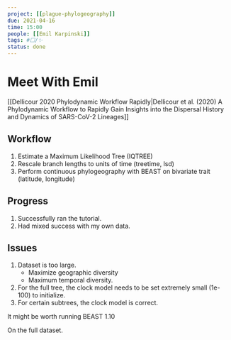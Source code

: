 ```yaml
---
project: [[plague-phylogeography]]
due: 2021-04-16
time: 15:00
people: [[Emil Karpinski]]
tags: #⬜/✨ 
status: done
---
```


# Meet With Emil

[[Dellicour 2020 Phylodynamic Workflow Rapidly|Dellicour et al. (2020) A Phylodynamic Workflow to Rapidly Gain Insights into the Dispersal History and Dynamics of SARS-CoV-2 Lineages]]

## Workflow

1. Estimate a Maximum Likelihood Tree (IQTREE)
1. Rescale branch  lengths to units of time (treetime, lsd)
1. Perform continuous phylogeography with BEAST on bivariate trait (latitude, longitude)

## Progress

1. Successfully ran the tutorial.
1. Had mixed success with my own data.

## Issues

1. Dataset is too large.
	- Maximize geographic diversity
	- Maximum temporal diversity.
1. For the full tree, the clock model needs to be set extremely small (1e-100) to initialize.
2. For certain subtrees, the clock model is correct. 

It might be worth running BEAST 1.10

On the full dataset.